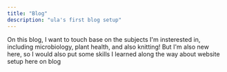 ```yaml
---
title: "Blog"
description: "ula's first blog setup"
---
```

On this blog, I want to touch base on the subjects I'm insterested in, including microbiology, plant health, and also knitting! But I'm also new here, so I would also put some skills I learned along the way about website setup here on blog
